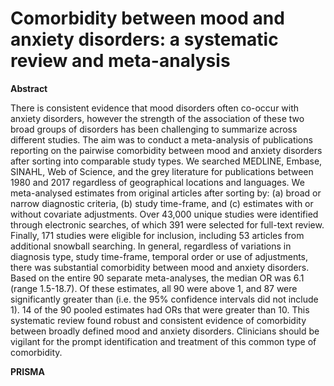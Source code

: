 Comorbidity between mood and anxiety disorders: a systematic review and meta-analysis 
========================================================================================
 

**Abstract**

There is consistent evidence that mood disorders often co-occur with anxiety disorders, however the strength of the association of these two broad groups of disorders has been challenging to summarize across different studies. The aim was to conduct a meta-analysis of publications reporting on the pairwise comorbidity between mood and anxiety disorders after sorting into comparable study types. We searched MEDLINE, Embase, SINAHL, Web of Science, and the grey literature for publications between 1980 and 2017 regardless of geographical locations and languages. We meta-analysed estimates from original articles after sorting by: (a) broad or narrow diagnostic criteria, (b) study time-frame, and (c) estimates with or without covariate adjustments. Over 43,000 unique studies were identified through electronic searches, of which 391 were selected for full-text review. Finally, 171 studies were eligible for inclusion, including 53 articles from additional snowball searching. In general, regardless of variations in diagnosis type, study time-frame, temporal order or use of adjustments, there was substantial comorbidity between mood and anxiety disorders. Based on the entire 90 separate meta-analyses, the median OR was 6.1 (range 1.5-18.7). Of these estimates, all 90 were above 1, and 87 were significantly greater than (i.e. the 95% confidence intervals did not include 1). 14 of the 90 pooled estimates had ORs that were greater than 10. This systematic review found robust and consistent evidence of comorbidity between broadly defined mood and anxiety disorders. Clinicians should be vigilant for the prompt identification and treatment of this common type of comorbidity.

**PRISMA**



